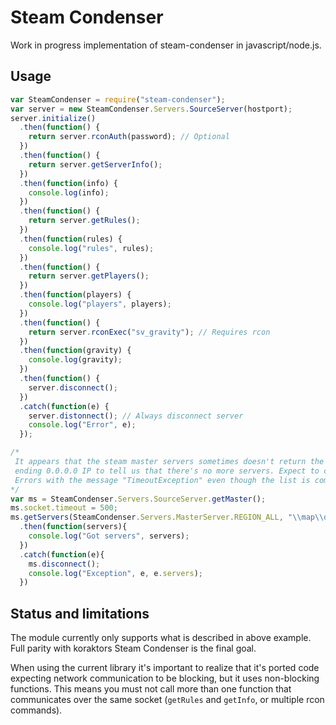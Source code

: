 # Steam Condenser

Work in progress implementation of steam-condenser in javascript/node.js.

## Usage

```javascript
var SteamCondenser = require("steam-condenser");
var server = new SteamCondenser.Servers.SourceServer(hostport);
server.initialize()
  .then(function() {
    return server.rconAuth(password); // Optional
  })
  .then(function() {
    return server.getServerInfo();
  })
  .then(function(info) {
    console.log(info);
  })
  .then(function() {
    return server.getRules();
  })
  .then(function(rules) {
    console.log("rules", rules);
  })
  .then(function() {
    return server.getPlayers();
  })
  .then(function(players) {
    console.log("players", players);
  })
  .then(function() {
    return server.rconExec("sv_gravity"); // Requires rcon
  })
  .then(function(gravity) {
    console.log(gravity);
  })
  .then(function() {
    server.disconnect();
  })
  .catch(function(e) {
    server.distonnect(); // Always disconnect server
    console.log("Error", e);
  });

/*
 It appears that the steam master servers sometimes doesn't return the final
 ending 0.0.0.0 IP to tell us that there's no more servers. Expect to catch
 Errors with the message "TimeoutException" even though the list is complete.
*/
var ms = SteamCondenser.Servers.SourceServer.getMaster();
ms.socket.timeout = 500;
ms.getServers(SteamCondenser.Servers.MasterServer.REGION_ALL, "\\map\\de_dust")
  .then(function(servers){
    console.log("Got servers", servers);
  })
  .catch(function(e){
    ms.disconnect();
    console.log("Exception", e, e.servers);
  })
```

## Status and limitations

The module currently only supports what is described in above example. Full
parity with koraktors Steam Condenser is the final goal.

When using the current library it's important to realize that it's ported code
expecting network communication to be blocking, but it uses non-blocking
functions. This means you must not call more than one function that
communicates over the same socket (`getRules` and `getInfo`, or multiple rcon
commands).
